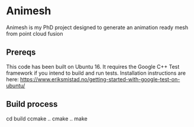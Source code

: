 # Animesh 
Animesh is my PhD project designed to generate an animation ready mesh from point cloud fusion

## Prereqs
This code has been built on Ubuntu 16. It requires the Google C++ Test framework if you intend to build and run tests. Installation instructions are here:
https://www.eriksmistad.no/getting-started-with-google-test-on-ubuntu/


## Build process
cd build
ccmake ..
cmake ..
make




